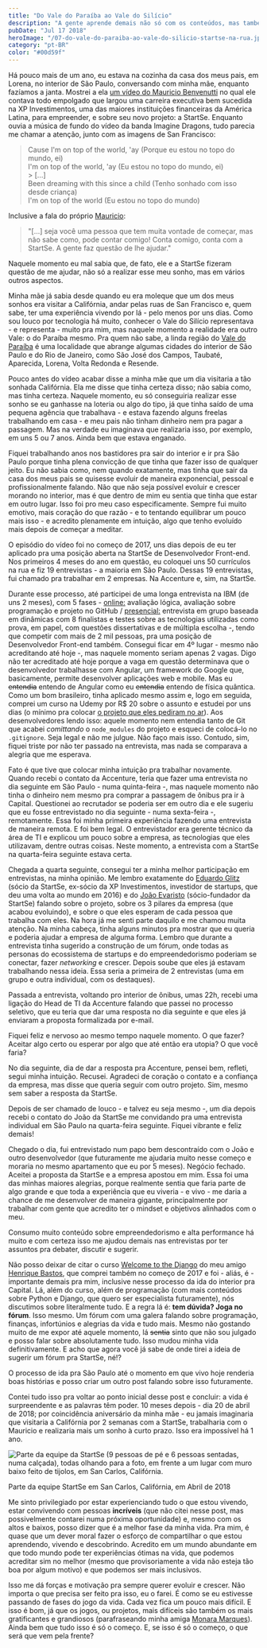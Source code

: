 ```yaml
---
title: "Do Vale do Paraíba ao Vale do Silício"
description: "A gente aprende demais não só com os conteúdos, mas também com as trocas de ideias e interações com a galera."
pubDate: "Jul 17 2018"
heroImage: "/07-do-vale-do-paraiba-ao-vale-do-silicio-startse-na-rua.jpg"
category: "pt-BR"
color: "#00d59f"
---
```


Há pouco mais de um ano, eu estava na cozinha da casa dos meus pais, em Lorena, no interior de São Paulo, conversando com minha mãe, enquanto fazíamos a janta. Mostrei a ela <a href="https://www.youtube.com/watch?v=fBEmlQAVEYE" target="_blank">um vídeo do Mauricio Benvenutti</a> no qual ele contava todo empolgado que largou uma carreira executiva bem sucedida na XP Investimentos, uma das maiores instituições financeiras da América Latina, para empreender, e sobre seu novo projeto: a StartSe. Enquanto ouvia a música de fundo do vídeo da banda Imagine Dragons, tudo parecia me chamar a atenção, junto com as imagens de San Francisco:

> Cause I'm on top of the world, 'ay (Porque eu estou no topo do mundo, ei)<br />
> I'm on top of the world, 'ay (Eu estou no topo do mundo, ei)<br /> > [...]<br />
> Been dreaming with this since a child (Tenho sonhado com isso desde criança)<br />
> I'm on top of the world (Eu estou no topo do mundo)<br />

Inclusive a fala do próprio <a href="http://instagram.com/mauriciobenvenutti" target="_blank">Mauricio</a>:

> "[...] seja você uma pessoa que tem muita vontade de começar, mas não sabe como, pode contar comigo! Conta comigo, conta com a StartSe. A gente faz questão de lhe ajudar."

Naquele momento eu mal sabia que, de fato, ele e a StartSe fizeram questão de me ajudar, não só a realizar esse meu sonho, mas em vários outros aspectos.

Minha mãe já sabia desde quando eu era moleque que um dos meus sonhos era visitar a Califórnia, andar pelas ruas de San Francisco e, quem sabe, ter uma experiência vivendo por lá - pelo menos por uns dias. Como sou louco por tecnologia há muito, conhecer o Vale do Silício representava - e representa - muito pra mim, mas naquele momento a realidade era outro Vale: o do Paraíba mesmo. Pra quem não sabe, a linda região do <a href="https://pt.wikipedia.org/wiki/Vale_do_Para%C3%ADba" target="_blank">Vale do Paraíba</a> é uma localidade que abrange algumas cidades do interior de São Paulo e do Rio de Janeiro, como São José dos Campos, Taubaté, Aparecida, Lorena, Volta Redonda e Resende.

Pouco antes do vídeo acabar disse a minha mãe que um dia visitaria a tão sonhada Califórnia. Ela me disse que tinha certeza disso; não sabia como, mas tinha certeza. Naquele momento, eu só conseguiria realizar esse sonho se eu ganhasse na loteria ou algo do tipo, já que tinha saído de uma pequena agência que trabalhava - e estava fazendo alguns freelas trabalhando em casa - e meu pais não tinham dinheiro nem pra pagar a passagem. Mas na verdade eu imaginava que realizaria isso, por exemplo, em uns 5 ou 7 anos. Ainda bem que estava enganado.

Fiquei trabalhando anos nos bastidores pra sair do interior e ir pra São Paulo porque tinha plena convicção de que tinha que fazer isso de qualquer jeito. Eu não sabia como, nem quando exatamente, mas tinha que sair da casa dos meus pais se quisesse evoluir de maneira exponencial, pessoal e profissionalmente falando. Não que não seja possível evoluir e crescer morando no interior, mas é que dentro de mim eu sentia que tinha que estar em outro lugar. Isso foi pro meu caso especificamente. Sempre fui muito emotivo, mais coração do que razão - e to tentando equilibrar um pouco mais isso - e acredito plenamente em intuição, algo que tenho evoluído mais depois de começar a meditar.

O episódio do vídeo foi no começo de 2017, uns dias depois de eu ter aplicado pra uma posição aberta na StartSe de Desenvolvedor Front-end. Nos primeiros 4 meses do ano em questão, eu coloquei uns 50 currículos na rua e fiz 19 entrevistas - a maioria em São Paulo. Dessas 19 entrevistas, fui chamado pra trabalhar em 2 empresas. Na Accenture e, sim, na StartSe.

Durante esse processo, até participei de uma longa entrevista na IBM (de uns 2 meses), com 5 fases - <u>online:</u> avaliação lógica, avaliação sobre programação e projeto no GitHub / <u>presencial:</u> entrevista em grupo baseada em dinâmicas com 8 finalistas e testes sobre as tecnologias utilizadas como prova, em papel, com questões dissertativas e de múltipla escolha -, tendo que competir com mais de 2 mil pessoas, pra uma posição de Desenvolvedor Front-end também. Consegui ficar em 4º lugar - mesmo não acreditando até hoje -, mas naquele momento seriam apenas 2 vagas. Digo não ter acreditado até hoje porque a vaga em questão determinava que o desenvolvedor trabalhasse com Angular, um framework do Google que, basicamente, permite desenvolver aplicações web e mobile. Mas eu <strike>entendia</strike> entendo de Angular como eu <strike>entendia</strike> entendo de física quântica. Como um bom brasileiro, tinha aplicado mesmo assim e, logo em seguida, comprei um curso na Udemy por R$ 20 sobre o assunto e estudei por uns dias (o mínimo pra colocar <a href="https://github.com/ederchristian/bluebank" target="_blank">o projeto que eles pediram no ar</a>). Aos desenvolvedores lendo isso: aquele momento nem entendia tanto de Git que acabei <i>comittando</i> o `node_modules` do projeto e esqueci de colocá-lo no `.gitignore`. Seja legal e não me julgue. Não faço mais isso. Contudo, sim, fiquei triste por não ter passado na entrevista, mas nada se comparava a alegria que me esperava.

Fato é que tive que colocar minha intuição pra trabalhar novamente. Quando recebi o contato da Accenture, teria que fazer uma entrevista no dia seguinte em São Paulo - numa quinta-feira -, mas naquele momento não tinha o dinheiro nem mesmo pra comprar a passagem de ônibus pra ir à Capital. Questionei ao recrutador se poderia ser em outro dia e ele sugeriu que eu fosse entrevistado no dia seguinte - numa sexta-feira -, remotamente. Essa foi minha primeira experiência fazendo uma entrevista de maneira remota. E foi bem legal. O entrevistador era gerente técnico da área de TI e explicou um pouco sobre a empresa, as tecnologias que eles utilizavam, dentre outras coisas. Neste momento, a entrevista com a StartSe na quarta-feira seguinte estava certa.

Chegada a quarta seguinte, consegui ter a minha melhor participação em entrevistas, na minha opinião. Me lembro exatamente do <a href="https://www.instagram.com/eduardoglitz/?hl=pt-br" target="_blank">Eduardo Glitz</a> (sócio da StartSe, ex-sócio da XP Investimentos, investidor de startups, que deu uma volta ao mundo em 2016) e do <a href="https://br.linkedin.com/in/joaoevaristomoreira" target="_blank">João Evaristo</a> (sócio-fundador da StartSe) falando sobre o projeto, sobre os 3 pilares da empresa (que acabou evoluindo), e sobre o que eles esperam de cada pessoa que trabalha com eles. Na hora já me senti parte daquilo e me chamou muita atenção. Na minha cabeça, tinha alguns minutos pra mostrar que eu queria e poderia ajudar a empresa de alguma forma. Lembro que durante a entrevista tinha sugerido a construção de um fórum, onde todas as personas do ecossistema de startups e do empreendedorismo poderiam se conectar, fazer <i>networking</i> e crescer. Depois soube que eles já estavam trabalhando nessa ideia. Essa seria a primeira de 2 entrevistas (uma em grupo e outra individual, com os destaques).

Passada a entrevista, voltando pro interior de ônibus, umas 22h, recebi uma ligação do Head de TI da Accenture falando que passei no processo seletivo, que eu teria que dar uma resposta no dia seguinte e que eles já enviaram a proposta formalizada por e-mail.

Fiquei feliz e nervoso ao mesmo tempo naquele momento. O que fazer? Aceitar algo certo ou esperar por algo que até então era utopia? O que você faria?

No dia seguinte, dia de dar a resposta pra Accenture, pensei bem, refleti, segui minha intuição. Recusei. Agradeci de coração o contato e a confiança da empresa, mas disse que queria seguir com outro projeto. Sim, mesmo sem saber a resposta da StartSe.

Depois de ser chamado de louco - e talvez eu seja mesmo -, um dia depois recebi o contato do João da StartSe me convidando pra uma entrevista individual em São Paulo na quarta-feira seguinte. Fiquei vibrante e feliz demais!

Chegado o dia, fui entrevistado num papo bem descontraído com o João e outro desenvolvedor (que futuramente me ajudaria muito nesse começo e moraria no mesmo apartamento que eu por 5 meses). Negócio fechado. Aceitei a proposta da StartSe e a empresa apostou em mim. Essa foi uma das minhas maiores alegrias, porque realmente sentia que faria parte de algo grande e que toda a experiência que eu viveria - e vivo - me daria a chance de me desenvolver de maneira gigante, principalmente por trabalhar com gente que acredito ter o mindset e objetivos alinhados com o meu.

Consumo muito conteúdo sobre empreendedorismo e alta performance há muito e com certeza isso me ajudou demais nas entrevistas por ter assuntos pra debater, discutir e sugerir.

Não posso deixar de citar o curso <a href="https://welcometothedjango.com.br/" target="_blank">Welcome to the Django</a> do meu amigo <a href="https://henriquebastos.net/" target="_blank">Henrique Bastos</a>, que comprei também no começo de 2017 e foi - aliás, é - importante demais pra mim, inclusive nesse processo da ida do interior pra Capital. Lá, além do curso, além de programação (com mais conteúdos sobre Python e Django, que quero ser especialista futuramente), nós discutimos sobre literalmente tudo. E a regra lá é: <strong>tem dúvida? Joga no fórum</strong>. Isso mesmo. Um fórum com uma galera falando sobre programação, finanças, infortúnios e alegrias da vida e tudo mais. Mesmo não gostando muito de me expor até aquele momento, lá <strike>sentia</strike> sinto que não sou julgado e posso falar sobre absolutamente tudo. Isso mudou minha vida definitivamente. E acho que agora você já sabe de onde tirei a ideia de sugerir um fórum pra StartSe, né!?

O processo de ida pra São Paulo até o momento em que vivo hoje renderia boas histórias e posso criar um outro post falando sobre isso futuramente.

Contei tudo isso pra voltar ao ponto inicial desse post e concluir: a vida é surpreendente e as palavras têm poder. 10 meses depois - dia 20 de abril de 2018; por coincidência aniversário da minha mãe - eu jamais imaginaria que visitaria a Califórnia por 2 semanas com a StartSe, trabalharia com o Mauricio e realizaria mais um sonho à curto prazo. Isso era impossível há 1 ano.

![Parte da equipe da StartSe (9 pessoas de pé e 6 pessoas sentadas, numa calçada), todas olhando para a foto, em frente a um lugar com muro baixo feito de tijolos, em San Carlos, Califórnia.](/07-do-vale-do-paraiba-ao-vale-do-silicio-startse-san-carlos.jpg)

<p class="subtitle">Parte da equipe StartSe em San Carlos, Califórnia, em Abril de 2018</p>

Me sinto privilegiado por estar experienciando tudo o que estou vivendo, estar convivendo com pessoas <strong>incríveis</strong> (que não citei nesse post, mas possivelmente contarei numa próxima oportunidade) e, mesmo com os altos e baixos, posso dizer que é a melhor fase da minha vida. Pra mim, é quase que um dever moral fazer o esforço de compartilhar o que estou aprendendo, vivendo e descobrindo. Acredito em um mundo abundante em que todo mundo pode ter experiências ótimas na vida, que podemos acreditar sim no melhor (mesmo que provisoriamente a vida não esteja tão boa por algum motivo) e que podemos ser mais inclusivos.

Isso me dá forças e motivação pra sempre querer evoluir e crescer. Não importa o que precisa ser feito pra isso, eu o farei. É como se eu estivesse passando de fases do jogo da vida. Cada vez fica um pouco mais difícil. E isso é bom, já que os jogos, ou projetos, mais difíceis são também os mais gratificantes e grandiosos (parafraseando minha amiga <a href="http://monaramarques.com.br/" target="_blank">Monara Marques</a>). Ainda bem que tudo isso é só o começo. E, se isso é só o começo, o que será que vem pela frente?
